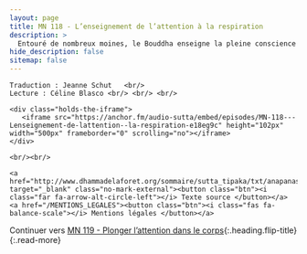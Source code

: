```yaml
---
layout: page
title: MN 118 - L’enseignement de l’attention à la respiration
description: >
  Entouré de nombreux moines, le Bouddha enseigne la pleine conscience de la respiration en détail, montrant comment elle se rapportent aux quatre types de méditation de pleine conscience. (22&nbsp;min)
hide_description: false
sitemap: false
---
```



<div class="center">

    Traduction : Jeanne Schut   <br/>
    Lecture : Céline Blasco <br/> <br/> <br/>

    <div class="holds-the-iframe">
       <iframe src="https://anchor.fm/audio-sutta/embed/episodes/MN-118---Lenseignement-de-lattention--la-respiration-e18eg9c" height="102px" width="500px" frameborder="0" scrolling="no"></iframe>
    </div>

    <br/><br/>

    <a href="http://www.dhammadelaforet.org/sommaire/sutta_tipaka/txt/anapanasati_sutta.html" target="_blank" class="no-mark-external"><button class="btn"><i class="far fa-arrow-alt-circle-left"></i> Texte source </button></a>
    <a href="/MENTIONS_LEGALES"><button class="btn"><i class="fas fa-balance-scale"></i> Mentions légales </button></a>

</div>

Continuer vers [MN 119 - Plonger l’attention dans le corps](/MN119.md){:.heading.flip-title}
{:.read-more}
